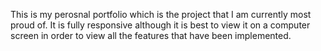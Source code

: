 This is my perosnal portfolio which is the project that I am currently most proud of.
It is fully responsive although it is best to view it on a computer screen in order to view all the features that have been implemented.